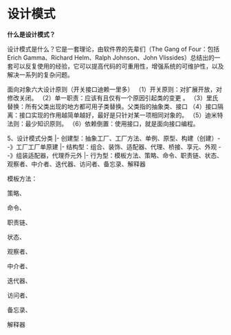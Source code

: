 # 设计模式

**什么是设计模式？**

设计模式是什么？它是一套理论，由软件界的先辈们（The Gang of Four：包括Erich Gamma、Richard Helm、Ralph Johnson、John Vlissides）总结出的一套可以反复使用的经验，它可以提高代码的可重用性，增强系统的可维护性，以及解决一系列的复杂问题。

面向对象六大设计原则（开关接口迪赖一里多）
（1）开关原则：对扩展开放，对修改关闭。
（2）单一职责：应该有且仅有一个原因引起类的变更  。
（3）里氏替换：所有父类出现的地方都可用子类替换。父类指的抽象类、接口
（4）接口隔离：接口实现的作用越简单越好，最好是只针对某一项相同对象的。
（5）迪米特法则：最少知识原则。
（6）依赖倒置：使用接口，就是面向接口编程。

5、设计模式分类
|- 创建型：抽象工厂、工厂方法、单例、原型、构建（创建）--》工厂工厂单原建
|- 结构型：组合、装饰、适配器、代理、桥接、享元、外观 --》组装适配器，代理乔元外
|- 行为型：模板方法、策略、命令、职责链、状态、观察者、中介者、迭代器、访问者、备忘录、解释器

模板方法：

策略、

命令、

职责链、

状态、

观察者、

中介者、

迭代器、

访问者、

备忘录、

解释器
